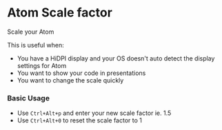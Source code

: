 # Atom Scale factor

Scale your Atom

This is useful when:
* You have a HiDPI display and your OS doesn't auto detect the display settings for Atom
* You want to show your code in presentations
* You want to change the scale quickly

### Basic Usage

* Use `Ctrl+Alt+p` and enter your new scale factor ie. 1.5
* Use `Ctrl+Alt+0` to reset the scale factor to 1
